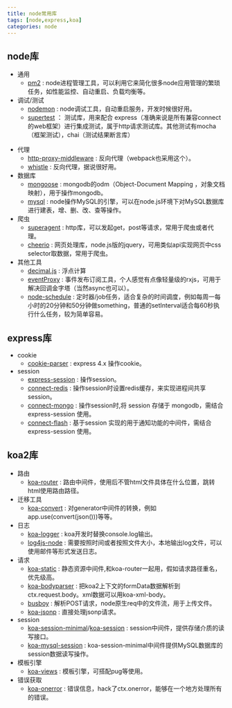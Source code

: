 ```yaml
---
title: node常用库
tags: [node,express,koa]
categories: node
---
```


## node库
* 通用
    * [pm2](http://pm2.keymetrics.io) : node进程管理工具，可以利用它来简化很多node应用管理的繁琐任务，如性能监控、自动重启、负载均衡等。
* 调试/测试
    * [nodemon](https://github.com/remy/nodemon) : node调试工具，自动重启服务，开发时候很好用。
    * [supertest](https://github.com/tj/supertest) ： 测试库，用来配合 express（准确来说是所有兼容connect的web框架）进行集成测试，属于http请求测试库。其他测试有mocha（框架测试），chai（测试结果断言库）
<!--more-->
* 代理
    * [http-proxy-middleware](https://github.com/chimurai/http-proxy-middleware) : 反向代理（webpack也采用这个）。
    * [whistle](https://github.com/avwo/whistle) : 反向代理，据说很好用。
* 数据库
    * [mongoose](http://mongoosejs.com/docs/guide.html) : mongodb的odm（Object-Document Mapping ，对象文档映射），用于操作mongodb。
    * [mysql](https://github.com/mysqljs/mysql) : node操作MySQL的引擎，可以在node.js环境下对MySQL数据库进行建表，增、删、改、查等操作。
* 爬虫
    * [superagent](https://visionmedia.github.io/superagent/) : http库，可以发起get，post等请求，常用于爬虫或者代理。
    * [cheerio](https://github.com/cheeriojs/cheerio) : 网页处理库，node.js版的jquery，可用类似api实现网页中css selector取数据，常用于爬虫。
* 其他工具
    * [decimal.js](https://github.com/MikeMcl/decimal.js) : 浮点计算
    * [eventProxy](https://github.com/JacksonTian/eventproxy) : 事件发布订阅工具，个人感觉有点像轻量级的rxjs，可用于解决回调金字塔（当然async也可以）。
    * [node-schedule](https://github.com/node-schedule/node-schedule) : 定时器/job任务，适合复杂的时间调度，例如每周一每小时的20分钟和50分钟做something，普通的setInterval适合每60秒执行什么任务，较为简单容易。

## express库
* cookie
    * [cookie-parser](https://github.com/expressjs/cookie-parser) : express 4.x 操作cookie。
* session
    * [express-session](https://github.com/expressjs/session) : 操作session。
    * [connect-redis](https://github.com/tj/connect-redis) :  操作session时设置redis缓存，来实现进程间共享session。
    * [connect-mongo](https://www.npmjs.com/package/connect-mongo) :  操作session时,将 session 存储于 mongodb，需结合 express-session 使用。
    * [connect-flash](https://www.npmjs.com/package/connect-flash) : 基于session 实现的用于通知功能的中间件，需结合 express-session 使用。

## koa2库
* 路由
    * [koa-router](https://github.com/alexmingoia/koa-router) : 路由中间件，使用后不管html文件具体在什么位置，跳转html使用路由路径。
* 迁移工具
    * [koa-convert](https://github.com/koajs/convert) : 对generator中间件的转换，例如 app.use(convert(json()))等等。
* 日志
    * [koa-logger](https://github.com/koajs/logger) : koa开发时替换console.log输出。
    * [log4js-node](https://github.com/log4js-node/log4js-node) : 需要按照时间或者按照文件大小，本地输出log文件，可以使用邮件等形式发送日志。
* 请求
    * [koa-static](https://github.com/koajs/static) : 静态资源中间件,和koa-router一起用，假如请求路径重名，优先级高。
    * [koa-bodyparser](https://github.com/koajs/bodyparser) : 把koa2上下文的formData数据解析到ctx.request.body。xml数据可以用koa-xml-body。
    * [busboy](https://github.com/mscdex/busboy) : 解析POST请求，node原生req中的文件流，用于上传文件。
    * [koa-jsonp](https://github.com/queckezz/koa-views) : 直接处理jsonp请求。
* session
    * [koa-session-minimal](https://github.com/longztian/koa-session-minimal)/[koa-session](https://github.com/koajs/session) : session中间件，提供存储介质的读写接口。
    * [koa-mysql-session](https://github.com/tb01923/koa-mysql-session) : koa-session-minimal中间件提供MySQL数据库的session数据读写操作。
* 模板引擎
    * [koa-views](https://github.com/queckezz/koa-views) : 模板引擎，可搭配pug等使用。
* 错误获取
    * [koa-onerror](https://github.com/koajs/onerror) : 错误信息，hack了ctx.onerror，能够在一个地方处理所有的错误。